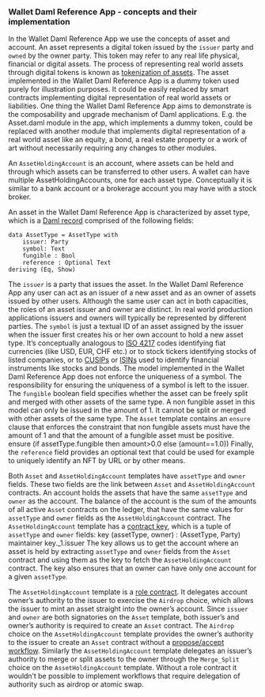 ### Wallet Daml Reference App - concepts and their implementation

In the Wallet Daml Reference App we use the concepts of asset and account. An asset represents a digital token issued by the `issuer` party and `owned` by the owner party. This token may refer to any real life physical, financial or digital assets. The process of representing real world assets through digital tokens is known as [tokenization of assets](https://www.bnymellon.com/us/en/insights/all-insights/tokenization-opening-illiquid-assets-to-investors.html). The asset implemented in the Wallet Daml Reference App is a dummy token used purely for illustration purposes. It could be easily replaced by smart contracts implementing digital representation of real world assets or liabilities. One thing the Wallet Daml Reference App aims to demonstrate is the composability and upgrade mechanism of Daml applications. E.g. the Asset.daml module in the app, which implements a dummy token, could be replaced with another module that implements digital representation of a real world asset like an equity, a bond, a real estate property or a work of art without necessarily requiring any changes to other modules.

An `AssetHoldingAccount` is an account, where assets can be held and through which assets can be transferred to other users. A wallet can have multiple AssetHoldingAccounts, one for each asset type. Conceptually it is similar to a bank account or a brokerage account you may have with a stock broker.

An asset in the Wallet Daml Reference App is characterized by asset type, which is a [Daml record](https://docs.daml.com/daml/intro/3_Data.html#records) comprised of the following fields:

    data AssetType = AssetType with
        issuer: Party
        symbol: Text
        fungible : Bool
        reference : Optional Text 
    deriving (Eq, Show)

The `issuer` is a party that issues the asset. In the Wallet Daml Reference App any user can act as an issuer of a new asset and as an owner of assets issued by other users. Although the same user can act in both capacities, the roles of an asset issuer and owner are distinct. In real world production applications issuers and owners will typically be represented by different parties.
The `symbol` is just a textual ID of an asset assigned by the issuer when the issuer first creates his or her own account to hold a new asset type. It’s conceptually analogous to [ISO 4217](https://en.wikipedia.org/wiki/ISO_4217) codes identifying fiat currencies (like USD, EUR, CHF etc.) or to stock tickers identifying stocks of listed companies, or to [CUSIPs](https://en.wikipedia.org/wiki/CUSIP) or [ISINs](https://en.wikipedia.org/wiki/International_Securities_Identification_Number) used to identify financial instruments like stocks and bonds. The model implemented in the Wallet Daml Reference App does not enforce the uniqueness of a symbol. The responsibility for ensuring the uniqueness of a symbol is left to the issuer.
The `fungible` boolean field specifies whether the asset can be freely split and merged with other assets of the same type. A non fungible asset in this model can only be issued in the amount of 1. It cannot be split or merged with other assets of the same type. The `Asset` template contains an `ensure` clause that enforces the constraint that non fungible assets must have the amount of 1 and that the amount of a fungible asset must be positive.
    ensure (if assetType.fungible then amount>0.0 else (amount==1.0))
Finally, the `reference` field provides an optional text that could be used for example to uniquely identify an NFT by URL or by other means. 

Both `Asset` and `AssetHoldingAccount` templates have `assetType` and `owner` fields. These two fields are the link between `Asset` and `AssetHoldingAccount` contracts. An account holds the assets that have the same `assetType` and `owner` as the account. The balance of the account is the sum of the amounts of all active `Asset` contracts on the ledger, that have the same values for `assetType` and `owner` fields as the `AssetHoldingAccount` contract.
The `AssetHoldingAccount` template has a [contract key](https://docs.daml.com/daml/intro/3_Data.html#contract-keys), which is a tuple of `assetType` and `owner` fields:
    key (assetType, owner) : (AssetType, Party)
    maintainer key._1.issuer
The key allows us to get the account where an asset is held by extracting `assetType` and `owner` fields from the `Asset` contract and using them as the key to fetch the `AssetHoldingAccount` contract. The key also ensures that an owner can have only one account for a given `assetType`.

The `AssetHoldingAccount` template is a [role contract](https://docs.daml.com/daml/intro/6_Parties.html#use-role-contracts-for-ongoing-authorization). It delegates account owner’s authority to the issuer to exercise the `Airdrop` choice, which allows the issuer to mint an asset straight into the owner’s account. Since `issuer` and `owner` are both signatories on the `Asset` template, both issuer’s and owner’s authority is required to create an `Asset` contract. The `Airdrop` choice on the `AssetHoldingAccount` template provides the owner’s authority to the issuer to create an `Asset` contract without a [propose/accept workflow](https://docs.daml.com/daml/patterns/initaccept.html). Similarly the `AssetHoldingAccount` template delegates an issuer’s authority to merge or split assets to the owner through the `Merge_Split` choice on the `AssetHoldingAccount` template. Without a role contract it wouldn’t be possible to implement workflows that require delegation of authority such as airdrop or atomic swap.
